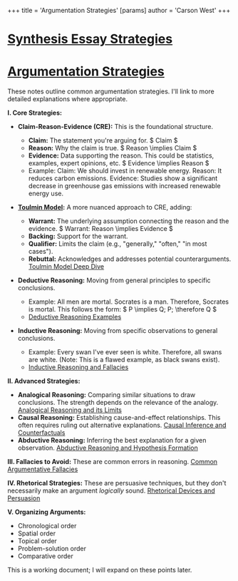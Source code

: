+++
 title = 'Argumentation Strategies'
[params]
	author = 'Carson West'
+++
# [Synthesis Essay Strategies](./../synthesis-essay-strategies/)
# [Argumentation Strategies](./../argumentation-strategies/)

These notes outline common argumentation strategies.  I'll link to more detailed explanations where appropriate.

**I. Core Strategies:**

* **Claim-Reason-Evidence (CRE):**  This is the foundational structure.
    * **Claim:** The statement you're arguing for.   $ Claim $ 
    * **Reason:** Why the claim is true.   $ Reason \implies Claim $ 
    * **Evidence:** Data supporting the reason.  This could be statistics, examples, expert opinions, etc.  $ Evidence \implies Reason $ 
    * Example:  Claim: We should invest in renewable energy. Reason: It reduces carbon emissions. Evidence: Studies show a significant decrease in greenhouse gas emissions with increased renewable energy use.

* **[Toulmin Model](./../toulmin-model/):**  A more nuanced approach to CRE, adding:
    * **Warrant:** The underlying assumption connecting the reason and the evidence.   $ Warrant: Reason \implies Evidence $ 
    * **Backing:** Support for the warrant.
    * **Qualifier:** Limits the claim (e.g., "generally," "often," "in most cases").
    * **Rebuttal:** Acknowledges and addresses potential counterarguments. [Toulmin Model Deep Dive](./../toulmin-model-deep-dive/)

* **Deductive Reasoning:** Moving from general principles to specific conclusions.
    * Example: All men are mortal. Socrates is a man. Therefore, Socrates is mortal.  This follows the form:   $ P \implies Q; P; \therefore Q $ 
    * [Deductive Reasoning Examples](./../deductive-reasoning-examples/)

* **Inductive Reasoning:** Moving from specific observations to general conclusions.
    * Example: Every swan I've ever seen is white. Therefore, all swans are white. (Note: This is a flawed example, as black swans exist).
    * [Inductive Reasoning and Fallacies](./../inductive-reasoning-and-fallacies/)


**II. Advanced Strategies:**

* **Analogical Reasoning:** Comparing similar situations to draw conclusions.  The strength depends on the relevance of the analogy. [Analogical Reasoning and its Limits](./../analogical-reasoning-and-its-limits/)
* **Causal Reasoning:** Establishing cause-and-effect relationships.  This often requires ruling out alternative explanations. [Causal Inference and Counterfactuals](./../causal-inference-and-counterfactuals/)
* **Abductive Reasoning:** Inferring the best explanation for a given observation. [Abductive Reasoning and Hypothesis Formation](./../abductive-reasoning-and-hypothesis-formation/)


**III. Fallacies to Avoid:**  These are common errors in reasoning. [Common Argumentative Fallacies](./../common-argumentative-fallacies/)

**IV.  Rhetorical Strategies:** These are persuasive techniques, but they don't necessarily make an argument *logically* sound. [Rhetorical Devices and Persuasion](./../rhetorical-devices-and-persuasion/)


**V.  Organizing Arguments:**

* Chronological order
* Spatial order
* Topical order
* Problem-solution order
* Comparative order


This is a working document; I will expand on these points later.

